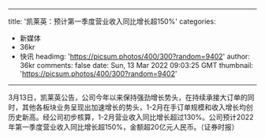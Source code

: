 
---
title: '凯莱英：预计第一季度营业收入同比增长超150%'
categories: 
 - 新媒体
 - 36kr
 - 快讯
headimg: 'https://picsum.photos/400/300?random=9402'
author: 36kr
comments: false
date: Sun, 13 Mar 2022 09:03:25 GMT
thumbnail: 'https://picsum.photos/400/300?random=9402'
---

<div>   
3月13日，凯莱英公告，公司今年以来保持强劲增长势头，在持续承接大订单的同时，其他各板块业务呈现出加速增长的势头，1-2月在手订单规模和收入增长均创历史新高。经公司初步核算，1-2月营业收入同比增长超过130%。公司预计2022年第一季度营业收入同比增长超150%，金额超20亿元人民币。（证券时报）  
</div>
            